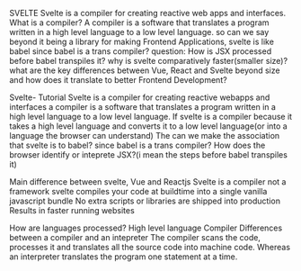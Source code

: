 SVELTE
Svelte is a compiler for creating reactive web apps and interfaces.
What is a compiler?
A compiler is a software that translates a program written in a high level language to a low level language.
so can we say beyond it being a library for making Frontend Applications, svelte is like babel since babel is a trans compiler?
question:
How is JSX processed before babel transpiles it?
why is svelte comparatively faster(smaller size)? what are the key differences between Vue, React and Svelte beyond size and how does it translate to better Frontend Development?

Svelte- Tutorial
Svelte is a compiler for creating reactive webapps and interfaces
a compiler is a software that translates a program written in a high level language to a low level language.
If svelte is a compiler because it takes a high level language and converts it to a low level language(or into a language the browser can understand)
The can we make the association that svelte is to babel? since babel is a trans compiler?
How does the browser identify or inteprete JSX?(i mean the steps before babel transpiles it)

Main difference between svelte, Vue and Reactjs
Svelte is a compiler not a framework
svelte compiles your code at buildtime into a single vanilla javascript bundle
No extra scripts or libraries are shipped into production
Results in faster running websites

How are languages processed?
High level language
Compiler
Differences between a compiler and an intepreter
The compiler scans the code, processes it and translates all the source code into machine code. Whereas an interpreter translates the program one statement at a time.
